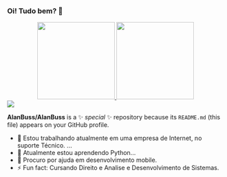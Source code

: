 ### Oi! Tudo bem? 👋

<div align="center">
  <a href="https://github.com/AlanBuss">
  <img height="180em" src="https://github-readme-stats.vercel.app/api?username=AlanBuss&show_icons=true&theme=dracula&include_all_commits=true&count_private=true"/>
  <img height="180em" src="https://github-readme-stats.vercel.app/api/top-langs/?username=AlanBuss&layout=compact&langs_count=7&theme=dracula"/>
</div>

<div **enviar e-mail para mim, adicionar redes sociais.
   <a href="https://instagram.com/alan_buss" target="_blank"><img src=
   "https://img.shields.io/badge/-Instagram-%23E4405F?style=for-the-badge&logo=instagram&logoColor=white" target="_blank"></a>

**AlanBuss/AlanBuss** is a ✨ _special_ ✨ repository because its `README.md` (this file) appears on your GitHub profile.

- 🔭 Estou trabalhando atualmente em uma empresa de Internet, no suporte Técnico. ...
- 🌱 Atualmente estou aprendendo Python...
- 🤔 Procuro por ajuda em desenvolvimento mobile.
- ⚡ Fun fact: Cursando Direito e Analise e Desenvolvimento de Sistemas.


